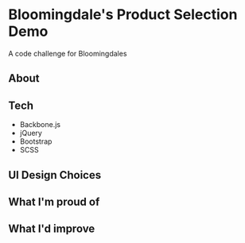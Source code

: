 # Bloomingdale's Product Selection Demo
A code challenge for Bloomingdales

## About

## Tech
  * Backbone.js
  * jQuery
  * Bootstrap
  * SCSS

## UI Design Choices

## What I'm proud of

## What I'd improve
